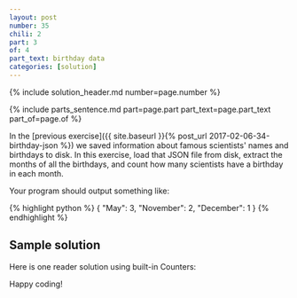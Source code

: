 ```yaml
---
layout: post
number: 35
chili: 2
part: 3
of: 4
part_text: birthday data
categories: [solution]
---
```


{% include solution_header.md number=page.number %}

{% include parts_sentence.md part=page.part part_text=page.part_text part_of=page.of %}

In the [previous exercise]({{ site.baseurl }}{% post_url 2017-02-06-34-birthday-json %}) we saved information about famous scientists' names and birthdays to disk. In this exercise, load that JSON file from disk, extract the months of all the birthdays, and count how many scientists have a birthday in each month.

Your program should output something like:

{% highlight python %}
{
	"May": 3,
	"November": 2,
	"December": 1
}
{% endhighlight %}

## Sample solution

Here is one reader solution using built-in Counters:

<script src="https://gist.github.com/esclavosoy/19829e8486f88da3ab42b1fedc3f6936.js"></script>

Happy coding!